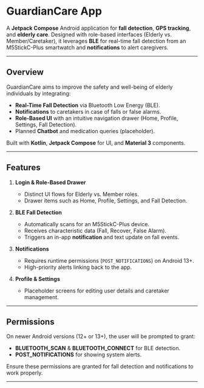 # GuardianCare App

A **Jetpack Compose** Android application for **fall detection**, **GPS tracking**, and **elderly care**. Designed with role-based interfaces (Elderly vs. Member/Caretaker), it leverages **BLE** for real-time fall detection from an M5StickC-Plus smartwatch and **notifications** to alert caregivers.

---

## Overview

GuardianCare aims to improve the safety and well-being of elderly individuals by integrating:
- **Real-Time Fall Detection** via Bluetooth Low Energy (BLE).
- **Notifications** to caretakers in case of falls or false alarms.
- **Role-Based UI** with an intuitive navigation drawer (Home, Profile, Settings, Fall Detection).
- Planned **Chatbot** and medication queries (placeholder).

Built with **Kotlin**, **Jetpack Compose** for UI, and **Material 3** components.

---

## Features

1. **Login & Role-Based Drawer**  
   - Distinct UI flows for Elderly vs. Member roles.  
   - Drawer items such as Home, Profile, Settings, and Fall Detection.

2. **BLE Fall Detection**  
   - Automatically scans for an M5StickC-Plus device.
   - Receives characteristic data (Fall, Recover, False Alarm).
   - Triggers an in-app **notification** and text update on fall events.

3. **Notifications**  
   - Requires runtime permissions (`POST_NOTIFICATIONS`) on Android 13+.
   - High-priority alerts linking back to the app.

4. **Profile & Settings**  
   - Placeholder screens for editing user details and caretaker management.

---

## Permissions

On newer Android versions (12+ or 13+), the user will be prompted to grant:
- **BLUETOOTH_SCAN** & **BLUETOOTH_CONNECT** for BLE detection.
- **POST_NOTIFICATIONS** for showing system alerts.

Ensure these permissions are granted for fall detection and notifications to work properly.

---
